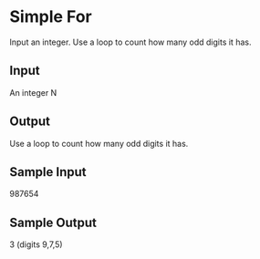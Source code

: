 # Simple For

Input an integer. Use a loop to count how many odd digits it has.

## Input
An integer N

## Output
Use a loop to count how many odd digits it has.

## Sample Input
987654

## Sample Output
3 (digits 9,7,5)

